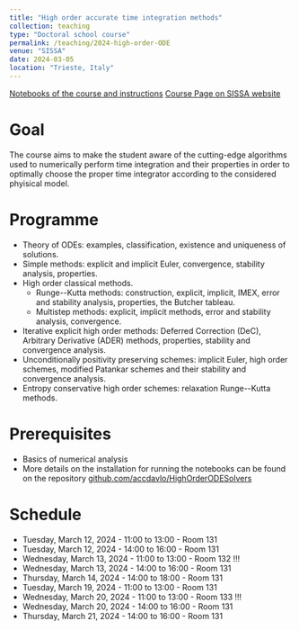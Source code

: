 ```yaml
---
title: "High order accurate time integration methods"
collection: teaching
type: "Doctoral school course"
permalink: /teaching/2024-high-order-ODE
venue: "SISSA"
date: 2024-03-05
location: "Trieste, Italy"
---
```


[Notebooks of the course and instructions](https://github.com/accdavlo/HighOrderODESolvers)
[Course Page on SISSA website](https://www.math.sissa.it/course/phd-course/topics-high-order-accurate-time-integration-methods-0)

Goal
======
The course aims to make the student aware of the cutting-edge algorithms used to numerically perform time integration and their properties in order to optimally choose the proper time integrator according to the considered phyisical model.

Programme
======
 * Theory of ODEs: examples, classification, existence and uniqueness of solutions.
 * Simple methods: explicit and implicit Euler, convergence, stability analysis, properties.
 * High order classical methods.
   * Runge--Kutta methods: construction, explicit, implicit, IMEX, error and stability analysis, properties, the Butcher tableau.
   * Multistep methods: explicit, implicit methods, error and stability analysis, convergence.
 * Iterative explicit high order methods: Deferred Correction (DeC), Arbitrary Derivative (ADER) methods, properties, stability and convergence analysis.
 * Unconditionally positivity preserving schemes: implicit Euler, high order schemes, modified Patankar schemes and their stability and convergence analysis.
 * Entropy conservative high order schemes: relaxation Runge--Kutta methods.

Prerequisites
======
* Basics of numerical analysis
* More details on the installation for running the notebooks can be found on the repository [github.com/accdavlo/HighOrderODESolvers](https://github.com/accdavlo/HighOrderODESolvers#readme)


Schedule
========
 * Tuesday,   March 12, 2024 - 11:00 to 13:00  - Room 131
 * Tuesday,   March 12, 2024 - 14:00 to 16:00  - Room 131
 * Wednesday, March 13, 2024 - 11:00 to 13:00  - Room 132 !!!
 * Wednesday, March 13, 2024 - 14:00 to 16:00  - Room 131
 * Thursday,  March 14, 2024 - 14:00 to 18:00  - Room 131
 * Tuesday,   March 19, 2024 - 11:00 to 13:00  - Room 131
 * Wednesday, March 20, 2024 - 11:00 to 13:00  - Room 133 !!!
 * Wednesday, March 20, 2024 - 14:00 to 16:00  - Room 131
 * Thursday,  March 21, 2024 - 14:00 to 16:00  - Room 131

